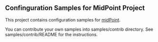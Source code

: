 Confinguration Samples for MidPoint Project
-------------------------------------------

This project contains configuration samples for [midPoint](https://github.com/Evolveum/midpoint).

You can contribute your own samples into samples/contrib directory.
See samples/contrib/README for the instructions.
